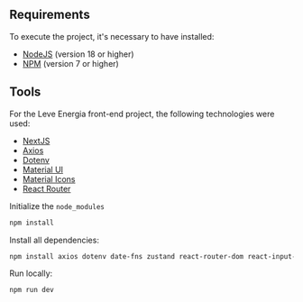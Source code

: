 ## Requirements

To execute the project, it's necessary to have installed:

- [NodeJS](https://nodejs.org/) (version 18 or higher)
- [NPM](https://docs.npmjs.com/) (version 7 or higher)

## Tools

For the Leve Energia front-end project, the following technologies were used:

- [NextJS](https://nextjs.org/)
- [Axios](https://axios-http.com/docs/intro)
- [Dotenv](https://www.dotenv.org/docs/)
- [Material UI](https://mui.com/material-ui/getting-started/)
- [Material Icons](https://mui.com/material-ui/material-icons/)
- [React Router](https://reactrouter.com/en/main/start/overview)

Initialize the `node_modules`

```bash
npm install
```

Install all dependencies:

```bash
npm install axios dotenv date-fns zustand react-router-dom react-input-mask @mui/material @mui/icons-material @emotion/react @emotion/styled @mui/x-charts @mui/lab react-confetti-explosion sharp
```

Run locally:
```bash
npm run dev
```
